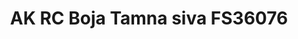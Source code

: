 ---
layout: product
title: "AK RC Boja Tamna siva FS36076"
price: "330" 
desc: "Acrylic Laquer 10mL"
img_path: "/assets/img/RC242.jpg"
brand: "AK "
available: true
special_offer: false
new: false
soon: false
cat: "020000"
subcat: "020200"
subsubcat: "020201"
sifra: "RC242"
popular: true
---